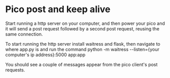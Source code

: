 # Pico post and keep alive 

Start running a http server on your computer, and then power your pico and it will send a post request followed by a second post request, reusing the same connection. 

To start running the http server install waitress and flask, then navigate to where app.py is and run the command python -m waitress --listen={your computer's ip address}:5000 app:app

You should see a couple of messages appear from the pico client's post requests.
